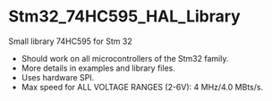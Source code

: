 # Stm32_74HC595_HAL_Library
Small library 74HC595 for Stm 32

- Should work on all microcontrollers of the Stm32 family.
- More details in examples and library files.
- Uses hardware SPI.
- Max speed for ALL VOLTAGE RANGES (2-6V): 4 MHz/4.0 MBts/s.
